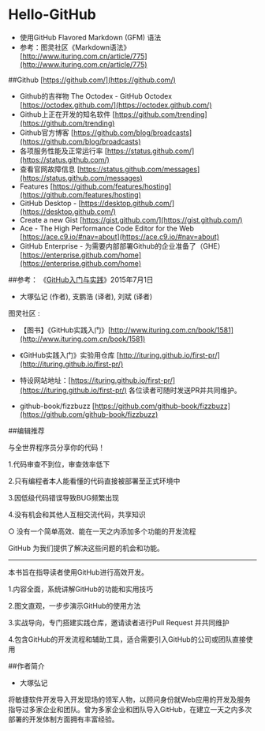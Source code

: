 # Hello-GitHub
- 使用GitHub Flavored Markdown (GFM) 语法
- 参考：图灵社区《Markdown语法》 [http://www.ituring.com.cn/article/775](http://www.ituring.com.cn/article/775)

##Github [https://github.com/](https://github.com/)
- Github的吉祥物 The Octodex - GitHub Octodex [https://octodex.github.com/](https://octodex.github.com/)
- Github上正在开发的知名软件 [https://github.com/trending](https://github.com/trending)
- Github官方博客 [https://github.com/blog/broadcasts](https://github.com/blog/broadcasts)
- 各项服务性能及正常运行率 [https://status.github.com/](https://status.github.com/)
- 查看官网故障信息 [https://status.github.com/messages](https://status.github.com/messages)
- Features  [https://github.com/features/hosting](https://github.com/features/hosting)
- GitHub Desktop - [https://desktop.github.com/](https://desktop.github.com/)
- Create a new Gist [https://gist.github.com/](https://gist.github.com/) 
- Ace - The High Performance Code Editor for the Web [https://ace.c9.io/#nav=about](https://ace.c9.io/#nav=about) 
- GitHub Enterprise - 为需要内部部署Github的企业准备了（GHE）[https://enterprise.github.com/home](https://enterprise.github.com/home)

##参考：
《[GitHub入门与实践](https://www.amazon.cn/%E5%9B%BE%E4%B9%A6/dp/B011LPUB4M)》2015年7月1日 

- 大塚弘记 (作者), 支鹏浩 (译者), 刘斌 (译者)

图灵社区 : 
- 【图书】《GitHub实践入门》[http://www.ituring.com.cn/book/1581](http://www.ituring.com.cn/book/1581)

- 《GitHub实践入门》实验用仓库 [http://ituring.github.io/first-pr/](http://ituring.github.io/first-pr/) 

- 特设网站地址：[https://ituring.github.io/first-pr/](https://ituring.github.io/first-pr/)  各位读者可随时发送PR并共同维护。

- github-book/fizzbuzz [https://github.com/github-book/fizzbuzz](https://github.com/github-book/fizzbuzz) 

##编辑推荐

与全世界程序员分享你的代码！

1.代码审查不到位，审查效率低下

2.只有编程者本人能看懂的代码直接被部署至正式环境中

3.因低级代码错误导致BUG频繁出现

4.没有机会和其他人互相交流代码，共享知识

○ 没有一个简单高效、能在一天之内添加多个功能的开发流程

GitHub 为我们提供了解决这些问题的机会和功能。

--------------------------------------------------------

本书旨在指导读者使用GitHub进行高效开发。

1.内容全面，系统讲解GitHub的功能和实用技巧

2.图文直观，一步步演示GitHub的使用方法

3.实战导向，专门搭建实践仓库，邀请读者进行Pull Request 并共同维护

4.包含GitHub的开发流程和辅助工具，适合需要引入GitHub的公司或团队直接使用

##作者简介

- 大塚弘记

将敏捷软件开发导入开发现场的领军人物，以顾问身份就Web应用的开发及服务指导过多家企业和团队。曾为多家企业和团队导入GitHub，在建立一天之内多次部署的开发体制方面拥有丰富经验。

